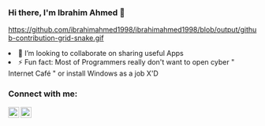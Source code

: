 ### Hi there, I'm Ibrahim Ahmed  👋

https://github.com/ibrahimahmed1998/ibrahimahmed1998/blob/output/github-contribution-grid-snake.gif



<li> 👯 I’m looking to collaborate on sharing useful Apps </li>
<li> ⚡ Fun fact: Most of Programmers really don't want to open cyber " Internet Café "  or install Windows as a job X'D </li>

### Connect with me:

[<img align="left" alt="LinkedIn" width="22px" src="https://cdn.jsdelivr.net/npm/simple-icons@v3/icons/linkedin.svg" />](https://eg.linkedin.com/in/ibrahimahmed1998)

[<img align="left" alt="stackoverflow" width="22px" src="https://github.com/ibrahimahmed1998/QuickAccess/blob/main/IMG/stackoverflow.png" />](https://www.stackoverflow.com/users/9016681)
